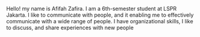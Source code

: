 Hello! my name is Afifah Zafira. I am a 6th-semester student at LSPR Jakarta. I like to communicate with people, and it enabling me to effectively communicate with a wide range of people. I have organizational skills, I like to discuss, and share experiences with new people

<!---
zafirafh/zafirafh is a ✨ special ✨ repository because its `README.md` (this file) appears on your GitHub profile.
You can click the Preview link to take a look at your changes.
--->
